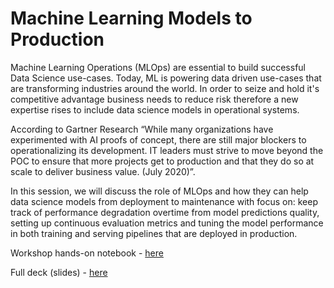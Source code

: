 # Machine Learning Models to Production

Machine Learning Operations (MLOps) are essential to build successful Data Science use-cases. Today, ML is powering data driven use-cases that are transforming industries around the world. In order to seize and hold it's competitive advantage business needs to reduce risk therefore a new expertise rises to include data science models in operational systems.

According to Gartner Research “While many organizations have experimented with AI proofs of concept, there are still major blockers to operationalizing its development. IT leaders must strive to move beyond the POC to ensure that more projects get to production and that they do so at scale to deliver business value. (July 2020)”. 

In this session, we will discuss the role of MLOps and how they can help data science models from deployment to maintenance with focus on: keep track of performance degradation overtime from model predictions quality, setting up continuous evaluation metrics and tuning the model performance in both training and serving pipelines that are deployed in production.

Workshop hands-on notebook - [here](https://github.com/Peleja/odsc_mlops_from_model_to_prod/blob/main/ODSC_Workshop_ML_Models_To_Production.ipynb)

Full deck (slides) - [here](https://github.com/Peleja/odsc_mlops_from_model_to_prod/blob/main/ML_Models_To_Production_16112021.pdf)

